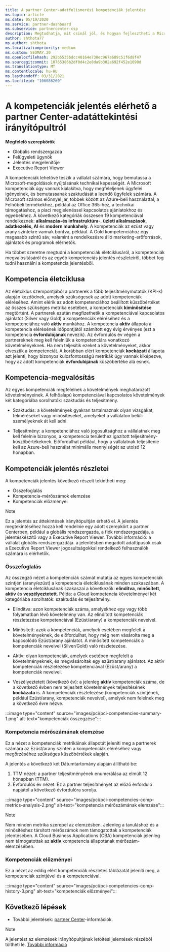 ```yaml
---
title: A partner Center-adatfelismerési kompetenciák jelentése
ms.topic: article
ms.date: 05/19/2020
ms.service: partner-dashboard
ms.subservice: partnercenter-csp
description: Megtudhatja, mit csinál jól, és hogyan fejlesztheti a Microsoft-kompetenciák, a kompetenciák szintjei és a Microsoft-megoldások nyújtásával kapcsolatos ajánlatait.
author: shthota77
ms.author: shthota
ms.localizationpriority: medium
ms.custom: SEOMAY.20
ms.openlocfilehash: 292b5535bdcc40164e738ec967a689c51f6d8f47
ms.sourcegitcommit: 10765386b2df0d4c2e8da9b302a692f452e1090d
ms.translationtype: MT
ms.contentlocale: hu-HU
ms.lasthandoff: 03/31/2021
ms.locfileid: "106086260"
---
```

# <a name="competencies-report-available-from-the-partner-center-insights-dashboard"></a>A kompetenciák jelentés elérhető a partner Center-adatáttekintési irányítópultról

**Megfelelő szerepkörök**

- Globális rendszergazda
- Felügyeleti ügynök
- Jelentés megjelenítője
- Executive Report Viewer

A kompetenciák lehetővé teszik a vállalat számára, hogy bemutassa a Microsoft-megoldások nyújtásának technikai képességét. A Microsoft kompetenciák úgy vannak kialakítva, hogy megfeleljenek ügyfelei igényeinek, és bemutassanak szaktudását a leendő ügyfelek számára. A Microsoft számos előnnyel jár, többek között az Azure-beli használattal, a Felhőbeli termékekhez, például az Office 365-hez, a technikai támogatáshoz, a piaci megjelenéssel kapcsolatos ajánlatokhoz és egyebekhez. A következő kategóriák összesen 19 kompetenciával rendelkeznek: **alkalmazás-és infrastruktúra**-, **üzleti alkalmazások**, **adatkezelés, AI** és **modern munkahely**. A kompetenciák az ezüst vagy arany szintekre vannak bontva, például. A Gold kompetenciához egy magasabb szintű sáv, valamint a rendelkezésre álló marketing-erőforrások, ajánlatok és programok elérhetők.  

Ha többet szeretne megtudni a kompetenciák életciklusáról, a kompetenciák megvalósításáról és az egyéb kompetenciás jelentés részleteiről, többet fog tudni használni a kompetencia jelentésből.

## <a name="competency-life-cycle"></a>Kompetencia életciklusa

Az életciklus szempontjából a partnerek a főbb teljesítménymutatók (KPI-k) alapján kezdődnek, amelyek szükségesek az adott kompetenciák eléréséhez. Amint elérik az adott kompetenciához beállított küszöbértéket az összes szükséges metrika esetében, a kompetenciák **kiminősítése** megtörtént. A partnerek ezután megfizethetik a kompetenciával kapcsolatos ajánlatot (Silver vagy Gold) a kompetenciák eléréséhez és a kompetenciához való **aktív** munkához. A kompetencia **aktív** állapota a kompetencia elérésének időpontjától számított egy évig érvényes (ezt a kompetencia **évfordulójának** nevezik). Az évfordulós év végén a partnereknek meg kell felelniük a kompetenciára vonatkozó követelményeknek. Ha nem teljesítik ezeket a követelményeket, akkor elvesztik a kompetenciát. A korábban elért kompetenciák **kockázati** állapota azt jelenti, hogy bizonyos kulcsfontosságú metrikák úgy vannak kiképezve, hogy az adott kompetenciák **évfordulójának** küszöbértéke alá esnek.

## <a name="competency-attainment"></a>Kompetencia-megvalósítás

Az egyes kompetenciák megfelelnek a követelmények meghatározott követelményeinek. A felhőalapú kompetenciával kapcsolatos követelmények két kategóriába sorolhatók: szaktudás és teljesítmény.

- Szaktudás: a követelmények gyakran tartalmaznak olyan vizsgákat, felméréseket vagy minősítéseket, amelyeket a vállalaton belüli személyeknek át kell adni.

- Teljesítmény: a kompetenciához való jogosultsághoz a vállalatnak meg kell felelnie bizonyos, a kompetencia területhez igazított teljesítmény-küszöbértékeknek. Előfordulhat például, hogy a vállalatnak teljesítenie kell az Azure-beli használat minimális mennyiségét az utolsó 12 hónapban.

## <a name="competencies-report-details"></a>Kompetenciák jelentés részletei

A kompetenciák jelentés következő részeit tekintheti meg:

- Összefoglalás
- Kompetencia-mérőszámok elemzése
- Kompetenciák előzményei

 > [!NOTE]
 > Ez a jelentés az áttekintések irányítópultján érhető el. A jelentés megtekintéséhez hozzá kell rendelnie egy adott szerepkört a partner Centerben, például a globális rendszergazda, a fiók rendszergazdája, a jelentéskészítő vagy a Executive Report Viewer. További információ: a vállalat globális rendszergazdája. a jelentésben megadott adattípusok csak a Executive Report Viewer jogosultságokkal rendelkező felhasználók számára is elérhetők.

### <a name="summary"></a>Összefoglalás

Az összegző nézet a kompetenciák számát mutatja az egyes kompetenciák szintjén (arany/ezüst) a kompetencia életciklusának minden szakaszában. A kompetencia életciklusának szakaszai a következők: **elindítva**, **minősített**, **aktív** és **veszélyeztetett**. Példa: a Cloud kompetencia követelményei két kategóriába sorolhatók: szaktudás és teljesítmény.

- Elindítva: azon kompetenciák száma, amelyekhez egy vagy több folyamatban lévő követelmény van.
Az elindított kompetenciák részletezése kompetenciával (Ezüst/arany) a kompetenciák neveivel.

- Minősített: azok a kompetenciák, amelyek esetében megfelelt a követelményeknek, de előfordulhat, hogy még nem vásárolta meg a kapcsolódó Ezüst/arany ajánlatot. A minősített kompetenciák a kompetenciák neveivel (Silver/Gold) való részletezése.

- Aktív: olyan kompetenciák, amelyek esetében megfelelt a követelményeknek, és megvásároltak egy ezüst/arany ajánlatot. Az aktív kompetenciák részletezése kompetenciával (Ezüst/arany) a kompetenciák neveivel.

- Veszélyeztetett (következő év): a jelenleg **aktív** kompetenciák száma, de a következő évben nem teljesített követelmények teljesítésének **kockázata** is.
A kompetenciák részletezése (kompetenciák szintjének, például Ezüst/arany, kompetenciák neveivel), amelyek nem felelnek meg a következő évre nézve.

:::image type="content" source="images/pci/pci-competencies-summary-1.png" alt-text="kompetenciák összegzése":::

### <a name="competency-metric-analysis"></a>Kompetencia mérőszámának elemzése

Ez a nézet a kompetenciák metrikáinak állapotát jeleníti meg a partnerek számára az Ezüst/arany szinten a kompetenciák eléréséhez vagy megőrzéséhez szükséges küszöbértékek alapján. 

A jelentés a következő két Dátumtartomány alapján állítható be:

1. TTM nézet: a partner teljesítményének enumerálása az elmúlt 12 hónapban (TTM).
2. Évfordulós év nézet: Ez a partner teljesítményét az előző évforduló napjától a következő évfordulóra sorolja.

:::image type="content" source="images/pci/pci-competencies-comp-metrics-analysis-2.png" alt-text="kompetencia mérőszámának elemzése":::

> [!NOTE]
 > Nem minden metrika szerepel az elemzésben. Jelenleg a tanuláshoz és a minősítéshez társított mérőszámok nem támogatottak a kompetenciák jelentésében. A Cloud Business Applications (CBA) kompetenciák jelenleg nem támogatottak az **aktív** kompetencia állapotának mérőszám-elemzésében.

### <a name="competency-history"></a>Kompetenciák előzményei

Ez a nézet az eddig elért kompetenciák részletes táblázatát jeleníti meg, a kompetenciák szintjével és a kompetenciával.

:::image type="content" source="images/pci/pci-competencies-comp-history-3.png" alt-text="kompetenciák előzményei":::

## <a name="next-steps"></a>Következő lépések

- További jelentések: [partner Center](partner-center-insights.md)-információk.

>[!NOTE] 
> A jelentést az elemzések irányítópultjának letöltési jelentések részéből töltheti le. [További információ](pci-download-reports.md) 
